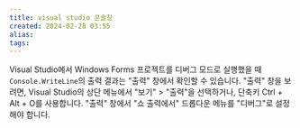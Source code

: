 ```yaml
---
title: visual studio 콘솔창
created: 2024-02-28 03:55
alias:
tags:
---
```

Visual Studio에서 Windows Forms 프로젝트를 디버그 모드로 실행했을 때 `Console.WriteLine`의 출력 결과는 "출력" 창에서 확인할 수 있습니다. "출력" 창을 보려면, Visual Studio의 상단 메뉴에서 "보기" > "출력"을 선택하거나, 
단축키 Ctrl + Alt + O를 사용합니다. 
"출력" 창에서 "쇼 출력에서" 드롭다운 메뉴를 "디버그"로 설정해야 합니다.


